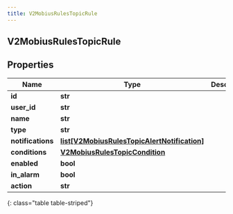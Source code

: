 ```yaml
---
title: V2MobiusRulesTopicRule
---
```

## V2MobiusRulesTopicRule

## Properties

|Name | Type | Description | Notes|
|------------ | ------------- | ------------- | -------------|
| **id** | **str** |  | [optional] |
| **user_id** | **str** |  | [optional] |
| **name** | **str** |  | [optional] |
| **type** | **str** |  | [optional] |
| **notifications** | [**list[V2MobiusRulesTopicAlertNotification]**](V2MobiusRulesTopicAlertNotification.html) |  | [optional] |
| **conditions** | [**V2MobiusRulesTopicCondition**](V2MobiusRulesTopicCondition.html) |  | [optional] |
| **enabled** | **bool** |  | [optional] |
| **in_alarm** | **bool** |  | [optional] |
| **action** | **str** |  | [optional] |
{: class="table table-striped"}


